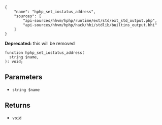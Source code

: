 ``` yamlmeta
{
    "name": "hphp_set_iostatus_address",
    "sources": [
        "api-sources/hhvm/hphp/runtime/ext/std/ext_std_output.php",
        "api-sources/hhvm/hphp/hack/hhi/stdlib/builtins_output.hhi"
    ]
}
```




**Deprecated:** this will be removed




``` Hack
function hphp_set_iostatus_address(
  string $name,
): void;
```




## Parameters




+ ` string $name `




## Returns




* ` void `
<!-- HHAPIDOC -->
